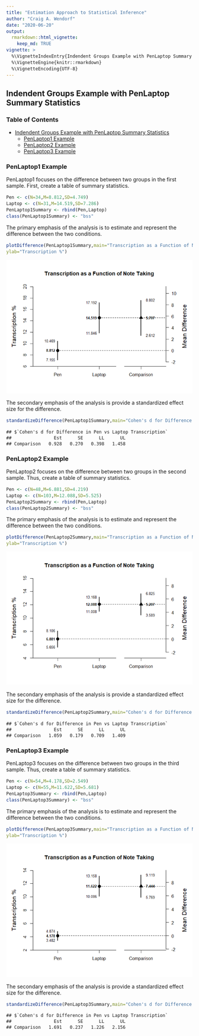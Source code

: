 ```yaml
---
title: "Estimation Approach to Statistical Inference"
author: "Craig A. Wendorf"
date: "2020-06-20"
output: 
  rmarkdown::html_vignette:
    keep_md: TRUE
vignette: >
  %\VignetteIndexEntry{Indendent Groups Example with PenLaptop Summary Statistics}
  %\VignetteEngine{knitr::rmarkdown}
  %\VignetteEncoding{UTF-8}
---
```








## Indendent Groups Example with PenLaptop Summary Statistics

### Table of Contents

- [Indendent Groups Example with PenLaptop Summary Statistics](#indendent-groups-example-with-penlaptop-summary-statistics)
    - [PenLaptop1 Example](#penlaptop1-example)
    - [PenLaptop2 Example](#penlaptop2-example)
    - [PenLaptop3 Example](#penlaptop3-example)

### PenLaptop1 Example

PenLaptop1 focuses on the difference between two groups in the first sample. First, create a table of summary statistics.


```r
Pen <- c(N=34,M=8.812,SD=4.749)
Laptop <- c(N=31,M=14.519,SD=7.286)
PenLaptop1Summary <- rbind(Pen,Laptop)
class(PenLaptop1Summary) <- "bss"
```

The primary emphasis of the analysis is to estimate and represent the difference between the two conditions.


```r
plotDifference(PenLaptop1Summary,main="Transcription as a Function of Note Taking",
ylab="Transcription %")
```

![](figures/PenLaptop1-Difference-1.png)<!-- -->

The secondary emphasis of the analysis is provide a standardized effect size for the difference.


```r
standardizeDifference(PenLaptop1Summary,main="Cohen's d for Difference in Pen vs Laptop Transcription")
```

```
## $`Cohen's d for Difference in Pen vs Laptop Transcription`
##                Est      SE      LL      UL
## Comparison   0.928   0.270   0.398   1.458
```

### PenLaptop2 Example

PenLaptop2 focuses on the difference between two groups in the second sample. Thus, create a table of summary statistics.


```r
Pen <- c(N=48,M=6.881,SD=4.219)
Laptop <- c(N=103,M=12.088,SD=5.525)
PenLaptop2Summary <- rbind(Pen,Laptop)
class(PenLaptop2Summary) <- "bss"
```

The primary emphasis of the analysis is to estimate and represent the difference between the two conditions.


```r
plotDifference(PenLaptop2Summary,main="Transcription as a Function of Note Taking",
ylab="Transcription %")
```

![](figures/PenLaptop2-Difference-1.png)<!-- -->

The secondary emphasis of the analysis is provide a standardized effect size for the difference.


```r
standardizeDifference(PenLaptop2Summary,main="Cohen's d for Difference in Pen vs Laptop Transcription")
```

```
## $`Cohen's d for Difference in Pen vs Laptop Transcription`
##                Est      SE      LL      UL
## Comparison   1.059   0.179   0.709   1.409
```

### PenLaptop3 Example

PenLaptop3 focuses on the difference between two groups in the third sample. Thus, create a table of summary statistics.


```r
Pen <- c(N=54,M=4.178,SD=2.549)
Laptop <- c(N=55,M=11.622,SD=5.681)
PenLaptop3Summary <- rbind(Pen,Laptop)
class(PenLaptop3Summary) <- "bss"
```

The primary emphasis of the analysis is to estimate and represent the difference between the two conditions.


```r
plotDifference(PenLaptop3Summary,main="Transcription as a Function of Note Taking",
ylab="Transcription %")
```

![](figures/PenLaptop3-Difference-1.png)<!-- -->

The secondary emphasis of the analysis is provide a standardized effect size for the difference.


```r
standardizeDifference(PenLaptop3Summary,main="Cohen's d for Difference in Pen vs Laptop Transcription")
```

```
## $`Cohen's d for Difference in Pen vs Laptop Transcription`
##                Est      SE      LL      UL
## Comparison   1.691   0.237   1.226   2.156
```
